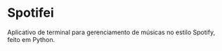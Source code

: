 # Spotifei
Aplicativo de terminal para gerenciamento de músicas no estilo Spotify, feito em Python.
